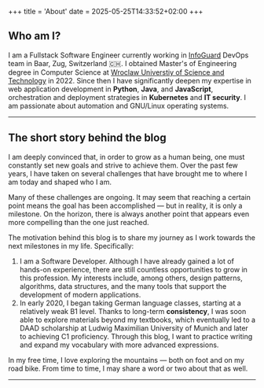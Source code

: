 +++
title = 'About'
date = 2025-05-25T14:33:52+02:00
+++

## Who am I?

I am a Fullstack Software Engineer currently working in [InfoGuard](https://www.infoguard.ch) DevOps team in Baar, Zug, Switzerland :switzerland:. I obtained Master's of Engineering degree in Computer Science at [Wroclaw Universtiy of Science and Technology](https://pwr.edu.pl) in 2022. Since then I have significantly deepen my expertise in web application development in **Python**, **Java**, and **JavaScript**, orchestration and deployment strategies in **Kubernetes** and **IT security**. I am passionate about automation and GNU/Linux operating systems.

------

## The short story behind the blog

I am deeply convinced that, in order to grow as a human being, one must constantly set new goals and strive to achieve them. Over the past few years, I have taken on several challenges that have brought me to where I am today and shaped who I am.

Many of these challenges are ongoing. It may seem that reaching a certain point means the goal has been accomplished — but in reality, it is only a milestone. On the horizon, there is always another point that appears even more compelling than the one just reached.

The motivation behind this blog is to share my journey as I work towards the next milestones in my life. Specifically:

1. I am a Software Developer. Although I have already gained a lot of hands-on experience, there are still countless opportunities to grow in this profession. My interests include, among others, design patterns, algorithms, data structures, and the many tools that support the development of modern applications.
2. In early 2020, I began taking German language classes, starting at a relatively weak B1 level. Thanks to long-term **consistency**, I was soon able to explore materials beyond my textbooks, which eventually led to a DAAD scholarship at Ludwig Maximilian University of Munich and later to achieving C1 proficiency. Through this blog, I want to practice writing and expand my vocabulary with more advanced expressions.

In my free time, I love exploring the mountains — both on foot and on my road bike. From time to time, I may share a word or two about that as well.

------

